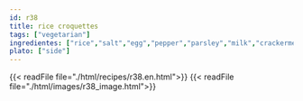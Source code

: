 ```yaml
---
id: r38
title: rice croquettes
tags: ["vegetarian"]
ingredientes: ["rice","salt","egg","pepper","parsley","milk","crackermeal or toast"]
plato: ["side"]
---
```


{{< readFile file="./html/recipes/r38.en.html">}}
{{< readFile file="./html/images/r38_image.html">}}